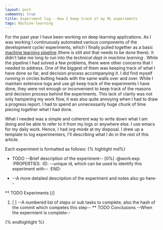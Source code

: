 ```yaml
---
layout: post
comments: true
title: Experiment log - How I keep track of my ML experiments
tags: Machine-learning
---
```

For the past year I have been working on deep learning applications. As I was working I continuously automated various components of the development cycle/ experiments, which I finally pulled together as a basic [machine learning pipeline](https://github.com/ahmed-shariff/ml-pipeline) (there is still alot that needs to be done there). It didn't take me long to run into the <em>technical dept in machine learning </em>. While the pipeline I had solved a few problems, there were other concerns that I needed to address. One of the biggest of them was keeping track of what I have done so far, and decision process accompanying it. I did find myself running in circles butting heads with the same walls over and over. While I maintain extensive logs and use git keep track of the experiments I have done, they were not enough or inconvenient to keep track of the reasons and decision process behind the experiments. This lack of clarity was not only hampering my work flow, it was also quite annoying when I had to draw a progress report. I had to spend an unnecessarily huge chunk of time piecing together what I had done.

What I needed was a simple and coherent way to write down what I am doing and be able to refer to it from my logs or anywhere else. I use emacs for my daily work. Hence, I had org-mode at my disposal. I drew up a template to log experimenters, I'll describing what I do in the rest of this article.

Each experiment is formatted as follows:
{% highlight md%}
* TODO  --Brief description of the experiment-- [0%]   :@work:exp:
  :PROPERTIES:
  :ID:       --unique id, which can be used to identify this experiment with--
  :END:
- --A more detailed description of the experiment and notes also go here--

** TODO Experiments [/]
1. [ ] --A numbered list of steps or sub tasks to complete, also the hash of the commit which competes this step--
** TODO Conclusions
--When the expermient is complete--

{% endhighlight %}
